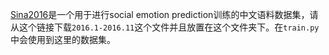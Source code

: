 [Sina2016](https://github.com/lixintong1992/SocialEmotionData)是一个用于进行social emotion prediction训练的中文语料数据集，请从这个链接下载`2016.1-2016.11`这个文件并且放置在这个文件夹下。在`train.py`中会使用到这里的数据集。